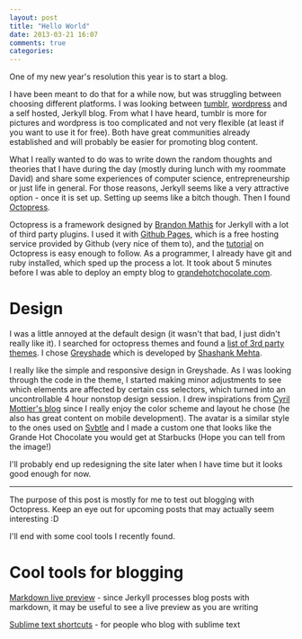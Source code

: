 ```yaml
---
layout: post
title: "Hello World"
date: 2013-03-21 16:07
comments: true
categories: 
---
```


One of my new year's resolution this year is to start a blog.

I have been meant to do that for a while now, but was struggling between choosing different platforms. I was looking between [tumblr](www.tumblr.com), [wordpress](www.wordpress.com) and a self hosted, Jerkyll blog. From what I have heard, tumblr is more for pictures and wordpress is too complicated and not very flexible (at least if you want to use it for free). Both have great communities already established and will probably be easier for promoting blog content.

What I really wanted to do was to write down the random thoughts and theories that I have during the day (mostly during lunch with my roommate David) and share some experiences of computer science, entrepreneurship or just life in general. For those reasons, Jerkyll seems like a very attractive option - once it is set up. Setting up seems like a bitch though. Then I found [Octopress](http://octopress.org/).

<!-- more -->

Octopress is a framework designed by [Brandon Mathis](http://brandonmathis.com/) for Jerkyll with a lot of third party plugins. I used it with [Github Pages](http://pages.github.com/), which is a free hosting service provided by Github (very nice of them to), and the [tutorial](http://octopress.org/docs/setup/) on Octopress is easy enough to follow. As a programmer, I already have git and ruby installed, which sped up the process a lot. It took about 5 minutes before I was able to deploy an empty blog to [grandehotchocolate.com](http://grandehotchocolate.com).

Design
=

I was a little annoyed at the default design (it wasn't that bad, I just didn't really like it). I searched for octopress themes and found a [list of 3rd party themes](https://github.com/imathis/octopress/wiki/3rd-Party-Octopress-Themes). I chose [Greyshade](https://github.com/shashankmehta/greyshade) which is developed by [Shashank Mehta](http://shashankmehta.in/archive/2012/greyshade.html).

I really like the simple and responsive design in Greyshade. As I was looking through the code in the theme, I started making minor adjustments to see which elements are affected by certain css selectors, which turned into an uncontrollable 4 hour nonstop design session. I drew inspirations from [Cyril Mottier's blog](http://cyrilmottier.com/) since I really enjoy the color scheme and layout he chose (he also has great content on mobile development). The avatar is a similar style to the ones used on [Svbtle](https://svbtle.com/) and I made a custom one that looks like the Grande Hot Chocolate you would get at Starbucks (Hope you can tell from the image!)

I'll probably end up redesigning the site later when I have time but it looks good enough for now.

- - -

The purpose of this post is mostly for me to test out blogging with Octopress. Keep an eye out for upcoming posts that may actually seem interesting :D

I'll end with some cool tools I recently found.

Cool tools for blogging
=

[Markdown live preview](http://tmpvar.com/markdown.html) - since Jerkyll processes blog posts with markdown, it may be useful to see a live preview as you are writing

[Sublime text shortcuts](http://robdodson.me/blog/2012/06/23/sublime-text-2-tips-and-shortcuts/) - for people who blog with sublime text
